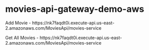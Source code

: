 <h1> movies-api-gateway-demo-aws </h1>

<p> Add Movie - https://nk7faqdt0i.execute-api.us-east-2.amazonaws.com/MoviesApi/movies-service </p>
<p> Get All Movies - https://nk7faqdt0i.execute-api.us-east-2.amazonaws.com/MoviesApi/movies-service </p>
